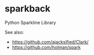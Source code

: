 sparkback
=========

Python Sparkline Library

See also:

* https://github.com/ajacksified/Clark/
* https://github.com/holman/spark

